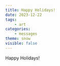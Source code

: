 ```yaml
---
title: Happy Holidays!
date: 2023-12-22
tags:
    - art
categories:
    - messages
theme: snow
visible: false
---
```


Happy Holidays!
